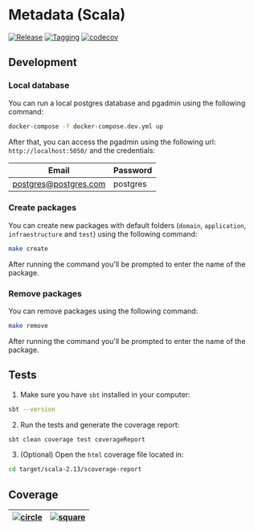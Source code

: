 # Metadata (Scala)

[![Release](https://github.com/hawks-atlanta/metadata-scala/actions/workflows/release.yaml/badge.svg?branch=main)](https://github.com/hawks-atlanta/metadata-scala/actions/workflows/release.yaml)
[![Tagging](https://github.com/hawks-atlanta/metadata-scala/actions/workflows/tagging.yaml/badge.svg?branch=dev)](https://github.com/hawks-atlanta/metadata-scala/actions/workflows/tagging.yaml)
[![codecov](https://codecov.io/gh/hawks-atlanta/metadata-scala/graph/badge.svg?token=M9CJCEEIBK)](https://codecov.io/gh/hawks-atlanta/metadata-scala)

## Development

### Local database

You can run a local postgres database and pgadmin using the following command:

```bash
docker-compose -f docker-compose.dev.yml up
```

After that, you can access the pgadmin using the following url: `http://localhost:5050/` and the credentials:

| Email                 | Password |
| --------------------- | -------- |
| postgres@postgres.com | postgres |

### Create packages

You can create new packages with default folders (`domain`, `application`, `infraestructure` and `test`) using the following command:

```bash
make create
```

After running the command you'll be prompted to enter the name of the package.

### Remove packages

You can remove packages using the following command:

```bash
make remove
```

After running the command you'll be prompted to enter the name of the package.

## Tests

1. Make sure you have `sbt` installed in your computer:

```bash
sbt --version
```

2. Run the tests and generate the coverage report:

```bash
sbt clean coverage test coverageReport
```

3. (Optional) Open the `html` coverage file located in:

```bash
cd target/scala-2.13/scoverage-report
```

## Coverage

| [![circle](https://codecov.io/gh/hawks-atlanta/metadata-scala/graphs/sunburst.svg?token=M9CJCEEIBK)](https://app.codecov.io/gh/hawks-atlanta/metadata-scala) | [![square](https://codecov.io/gh/hawks-atlanta/metadata-scala/graphs/tree.svg?token=M9CJCEEIBK)](https://app.codecov.io/gh/hawks-atlanta/metadata-scala) |
| ------------------------------------------------------------------------------------------------------------------------------------------------------------ | -------------------------------------------------------------------------------------------------------------------------------------------------------- |
